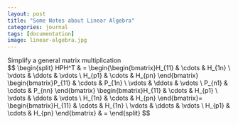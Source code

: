 ```yaml
---
layout: post
title: "Some Notes about Linear Algebra"
categories: journal
tags: [documentation]
image: linear-algebra.jpg
---
```

Simplify a general matrix multiplication  
$$
\begin{split}
HPH^T & = \begin{\begin{bmatrix}H_{11} & \cdots & H_{1n} \\ \vdots & \ddots & \vdots \\ H_{p1} & \cdots & H_{pn} \end{bmatrix}
\begin{bmatrix}P_{11} & \cdots & P_{1n} \\ \vdots & \ddots & \vdots \\ P_{n1} & \cdots & P_{nn} \end{bmatrix}
\begin{bmatrix}H_{11} & \cdots & H_{p1} \\ \vdots & \ddots & \vdots \\ H_{1n} & \cdots & H_{pn} \end{bmatrix}=
\begin{bmatrix}H_{11} & \cdots & H_{1n} \\ \vdots & \ddots & \vdots \\ H_{p1} & \cdots & H_{pn} \end{bmatrix}
& =
\end{split}
$$
<!--stackedit_data:
eyJoaXN0b3J5IjpbLTcwNjkxNzc5LC0xOTEwNjYzMzg1LC0zNj
E5MjcyNjUsLTc3OTQxNDY3MywxNTczODUwMTY4XX0=
-->